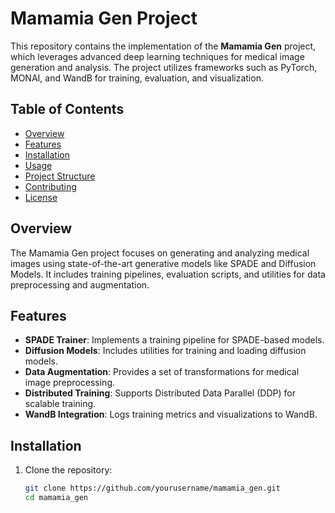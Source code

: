 # Mamamia Gen Project

This repository contains the implementation of the **Mamamia Gen** project, which leverages advanced deep learning techniques for medical image generation and analysis. The project utilizes frameworks such as PyTorch, MONAI, and WandB for training, evaluation, and visualization.

## Table of Contents
- [Overview](#overview)
- [Features](#features)
- [Installation](#installation)
- [Usage](#usage)
- [Project Structure](#project-structure)
- [Contributing](#contributing)
- [License](#license)

## Overview
The Mamamia Gen project focuses on generating and analyzing medical images using state-of-the-art generative models like SPADE and Diffusion Models. It includes training pipelines, evaluation scripts, and utilities for data preprocessing and augmentation.

## Features
- **SPADE Trainer**: Implements a training pipeline for SPADE-based models.
- **Diffusion Models**: Includes utilities for training and loading diffusion models.
- **Data Augmentation**: Provides a set of transformations for medical image preprocessing.
- **Distributed Training**: Supports Distributed Data Parallel (DDP) for scalable training.
- **WandB Integration**: Logs training metrics and visualizations to WandB.

## Installation
1. Clone the repository:
   ```bash
   git clone https://github.com/yourusername/mamamia_gen.git
   cd mamamia_gen